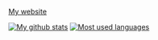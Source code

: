 [My website](https://devlocalhost.github.io/services/)

[![My github stats](https://github-readme-stats.vercel.app/api?username=devlocalhost&theme=tokyonight)](https://github.com/anuraghazra/github-readme-stats)
[![Most used languages](https://github-readme-stats.vercel.app/api/top-langs/?username=devlocalhost&langs_count=8&theme=tokyonight)](https://github.com/anuraghazra/github-readme-stats)
